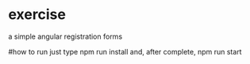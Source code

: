 # exercise
a simple angular registration forms

#how to run
just type npm run install and, after complete, npm run start

